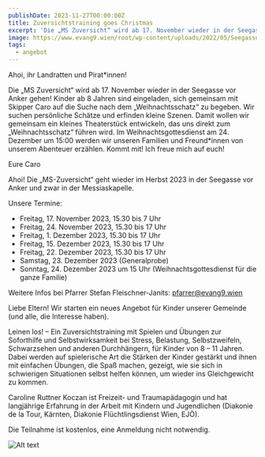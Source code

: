 ```yaml
---
publishDate: 2023-11-27T00:00:00Z
title: Zuversichtstraining goes Christmas
excerpt: 'Die „MS Zuversicht“ wird ab 17. November wieder in der Seegasse vor Anker gehen! Kinder ab 8 Jahren sind eingeladen, sich gemeinsam mit Skipper Caro auf die Suche nach dem „Weihnachtsschatz“ zu begeben.'
image: https://www.evang9.wien/root/wp-content/uploads/2022/05/Seegassen-Matrosinnen.png
tags:
  - angebot
---
```


Ahoi, ihr Landratten und Pirat\*innen!

Die „MS Zuversicht“ wird ab 17. November wieder in der Seegasse vor Anker gehen! Kinder ab 8 Jahren sind eingeladen, sich gemeinsam mit Skipper Caro auf die Suche nach dem „Weihnachtsschatz“ zu begeben. Wir suchen persönliche Schätze und erfinden kleine Szenen. Damit wollen wir gemeinsam ein kleines Theaterstück entwickeln, das uns direkt zum „Weihnachtsschatz“ führen wird. Im Weihnachtsgottesdienst am 24. Dezember um 15:00 werden wir unseren Familien und Freund\*innen von unserem Abenteuer erzählen. Kommt mit! Ich freue mich auf euch!

Eure Caro

Ahoi! Die „MS-Zuversicht“ geht wieder im Herbst 2023 in der Seegasse vor Anker und zwar in der Messiaskapelle.

Unsere Termine:

- Freitag, 17. November 2023, 15.30 bis 7 Uhr
- Freitag, 24. November 2023, 15.30 bis 17 Uhr
- Freitag, 1. Dezember 2023, 15.30 bis 17 Uhr
- Freitag, 15. Dezember 2023, 15.30 bis 17 Uhr
- Freitag, 22. Dezember 2023, 15.30 bis 17 Uhr
- Samstag, 23. Dezember 2023 (Generalprobe)
- Sonntag, 24. Dezember 2023 um 15 Uhr (Weihnachtsgottesdienst für die ganze Familie)

Weitere Infos bei Pfarrer Stefan Fleischner-Janits: pfarrer@evang9.wien

Liebe Eltern!
Wir starten ein neues Angebot für Kinder unserer Gemeinde (und alle, die Interesse haben).

Leinen los! – Ein Zuversichtstraining mit Spielen und Übungen zur Soforthilfe und Selbstwirksamkeit bei Stress, Belastung, Selbstzweifeln, Schwarzsehen und anderen Durchhängern, für Kinder von 8 – 11 Jahren. Dabei werden auf spielerische Art die Stärken der Kinder gestärkt und ihnen mit einfachen Übungen, die Spaß machen, gezeigt, wie sie sich in schwierigen Situationen selbst helfen können, um wieder ins Gleichgewicht zu kommen.

Caroline Ruttner Koczan ist Freizeit- und Traumapädagogin und hat langjährige Erfahrung in der Arbeit mit Kindern und Jugendlichen (Diakonie de la Tour, Kärnten, Diakonie Flüchtlingsdienst Wien, EJÖ).

Die Teilnahme ist kostenlos, eine Anmeldung nicht notwendig.

![Alt text](https://www.evang9.wien/root/wp-content/uploads/2022/06/IMG_20220625_094304-777x1024.jpg)
